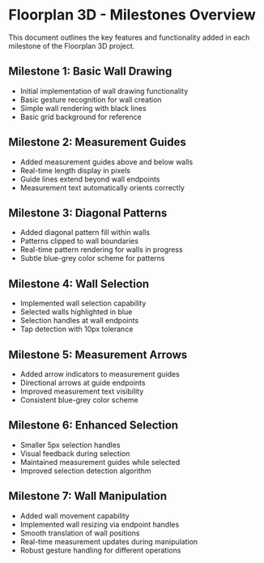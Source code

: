 # Floorplan 3D - Milestones Overview

This document outlines the key features and functionality added in each milestone of the Floorplan 3D project.

## Milestone 1: Basic Wall Drawing
- Initial implementation of wall drawing functionality
- Basic gesture recognition for wall creation
- Simple wall rendering with black lines
- Basic grid background for reference

## Milestone 2: Measurement Guides
- Added measurement guides above and below walls
- Real-time length display in pixels
- Guide lines extend beyond wall endpoints
- Measurement text automatically orients correctly

## Milestone 3: Diagonal Patterns
- Added diagonal pattern fill within walls
- Patterns clipped to wall boundaries
- Real-time pattern rendering for walls in progress
- Subtle blue-grey color scheme for patterns

## Milestone 4: Wall Selection
- Implemented wall selection capability
- Selected walls highlighted in blue
- Selection handles at wall endpoints
- Tap detection with 10px tolerance

## Milestone 5: Measurement Arrows
- Added arrow indicators to measurement guides
- Directional arrows at guide endpoints
- Improved measurement text visibility
- Consistent blue-grey color scheme

## Milestone 6: Enhanced Selection
- Smaller 5px selection handles
- Visual feedback during selection
- Maintained measurement guides while selected
- Improved selection detection algorithm

## Milestone 7: Wall Manipulation
- Added wall movement capability
- Implemented wall resizing via endpoint handles
- Smooth translation of wall positions
- Real-time measurement updates during manipulation
- Robust gesture handling for different operations
